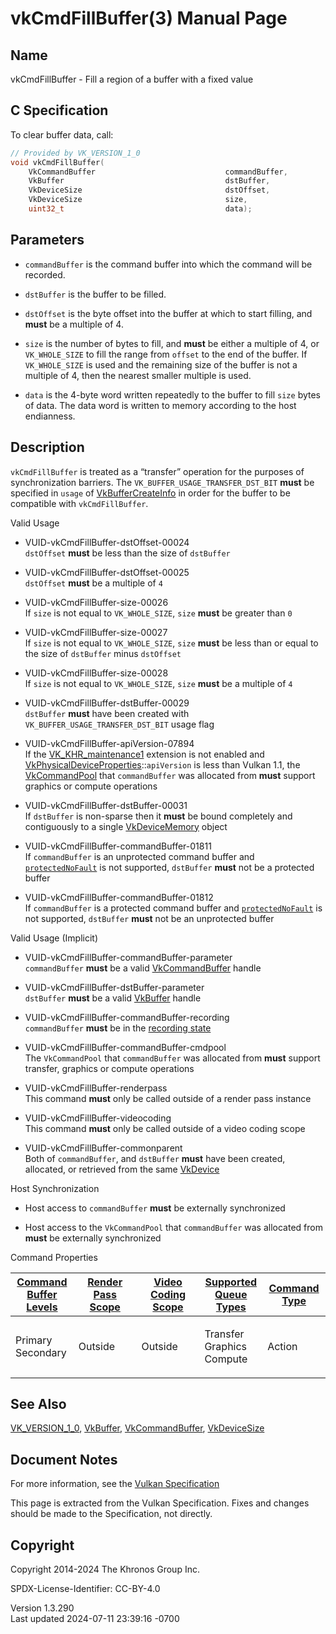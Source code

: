 # vkCmdFillBuffer(3) Manual Page

## Name

vkCmdFillBuffer - Fill a region of a buffer with a fixed value



## <a href="#_c_specification" class="anchor"></a>C Specification

To clear buffer data, call:

``` c
// Provided by VK_VERSION_1_0
void vkCmdFillBuffer(
    VkCommandBuffer                             commandBuffer,
    VkBuffer                                    dstBuffer,
    VkDeviceSize                                dstOffset,
    VkDeviceSize                                size,
    uint32_t                                    data);
```

## <a href="#_parameters" class="anchor"></a>Parameters

- `commandBuffer` is the command buffer into which the command will be
  recorded.

- `dstBuffer` is the buffer to be filled.

- `dstOffset` is the byte offset into the buffer at which to start
  filling, and **must** be a multiple of 4.

- `size` is the number of bytes to fill, and **must** be either a
  multiple of 4, or `VK_WHOLE_SIZE` to fill the range from `offset` to
  the end of the buffer. If `VK_WHOLE_SIZE` is used and the remaining
  size of the buffer is not a multiple of 4, then the nearest smaller
  multiple is used.

- `data` is the 4-byte word written repeatedly to the buffer to fill
  `size` bytes of data. The data word is written to memory according to
  the host endianness.

## <a href="#_description" class="anchor"></a>Description

`vkCmdFillBuffer` is treated as a “transfer” operation for the purposes
of synchronization barriers. The `VK_BUFFER_USAGE_TRANSFER_DST_BIT`
**must** be specified in `usage` of
[VkBufferCreateInfo](https://registry.khronos.org/vulkan/specs/1.3-extensions/man/html/VkBufferCreateInfo.html) in order for the buffer to
be compatible with `vkCmdFillBuffer`.

Valid Usage

- <a href="#VUID-vkCmdFillBuffer-dstOffset-00024"
  id="VUID-vkCmdFillBuffer-dstOffset-00024"></a>
  VUID-vkCmdFillBuffer-dstOffset-00024  
  `dstOffset` **must** be less than the size of `dstBuffer`

- <a href="#VUID-vkCmdFillBuffer-dstOffset-00025"
  id="VUID-vkCmdFillBuffer-dstOffset-00025"></a>
  VUID-vkCmdFillBuffer-dstOffset-00025  
  `dstOffset` **must** be a multiple of `4`

- <a href="#VUID-vkCmdFillBuffer-size-00026"
  id="VUID-vkCmdFillBuffer-size-00026"></a>
  VUID-vkCmdFillBuffer-size-00026  
  If `size` is not equal to `VK_WHOLE_SIZE`, `size` **must** be greater
  than `0`

- <a href="#VUID-vkCmdFillBuffer-size-00027"
  id="VUID-vkCmdFillBuffer-size-00027"></a>
  VUID-vkCmdFillBuffer-size-00027  
  If `size` is not equal to `VK_WHOLE_SIZE`, `size` **must** be less
  than or equal to the size of `dstBuffer` minus `dstOffset`

- <a href="#VUID-vkCmdFillBuffer-size-00028"
  id="VUID-vkCmdFillBuffer-size-00028"></a>
  VUID-vkCmdFillBuffer-size-00028  
  If `size` is not equal to `VK_WHOLE_SIZE`, `size` **must** be a
  multiple of `4`

- <a href="#VUID-vkCmdFillBuffer-dstBuffer-00029"
  id="VUID-vkCmdFillBuffer-dstBuffer-00029"></a>
  VUID-vkCmdFillBuffer-dstBuffer-00029  
  `dstBuffer` **must** have been created with
  `VK_BUFFER_USAGE_TRANSFER_DST_BIT` usage flag

- <a href="#VUID-vkCmdFillBuffer-apiVersion-07894"
  id="VUID-vkCmdFillBuffer-apiVersion-07894"></a>
  VUID-vkCmdFillBuffer-apiVersion-07894  
  If the [VK_KHR_maintenance1](https://registry.khronos.org/vulkan/specs/1.3-extensions/man/html/VK_KHR_maintenance1.html) extension is
  not enabled and
  [VkPhysicalDeviceProperties](https://registry.khronos.org/vulkan/specs/1.3-extensions/man/html/VkPhysicalDeviceProperties.html)::`apiVersion`
  is less than Vulkan 1.1, the [VkCommandPool](https://registry.khronos.org/vulkan/specs/1.3-extensions/man/html/VkCommandPool.html) that
  `commandBuffer` was allocated from **must** support graphics or
  compute operations

- <a href="#VUID-vkCmdFillBuffer-dstBuffer-00031"
  id="VUID-vkCmdFillBuffer-dstBuffer-00031"></a>
  VUID-vkCmdFillBuffer-dstBuffer-00031  
  If `dstBuffer` is non-sparse then it **must** be bound completely and
  contiguously to a single [VkDeviceMemory](https://registry.khronos.org/vulkan/specs/1.3-extensions/man/html/VkDeviceMemory.html) object

- <a href="#VUID-vkCmdFillBuffer-commandBuffer-01811"
  id="VUID-vkCmdFillBuffer-commandBuffer-01811"></a>
  VUID-vkCmdFillBuffer-commandBuffer-01811  
  If `commandBuffer` is an unprotected command buffer and <a
  href="https://registry.khronos.org/vulkan/specs/1.3-extensions/html/vkspec.html#limits-protectedNoFault"
  target="_blank" rel="noopener"><code>protectedNoFault</code></a> is
  not supported, `dstBuffer` **must** not be a protected buffer

- <a href="#VUID-vkCmdFillBuffer-commandBuffer-01812"
  id="VUID-vkCmdFillBuffer-commandBuffer-01812"></a>
  VUID-vkCmdFillBuffer-commandBuffer-01812  
  If `commandBuffer` is a protected command buffer and <a
  href="https://registry.khronos.org/vulkan/specs/1.3-extensions/html/vkspec.html#limits-protectedNoFault"
  target="_blank" rel="noopener"><code>protectedNoFault</code></a> is
  not supported, `dstBuffer` **must** not be an unprotected buffer

Valid Usage (Implicit)

- <a href="#VUID-vkCmdFillBuffer-commandBuffer-parameter"
  id="VUID-vkCmdFillBuffer-commandBuffer-parameter"></a>
  VUID-vkCmdFillBuffer-commandBuffer-parameter  
  `commandBuffer` **must** be a valid
  [VkCommandBuffer](https://registry.khronos.org/vulkan/specs/1.3-extensions/man/html/VkCommandBuffer.html) handle

- <a href="#VUID-vkCmdFillBuffer-dstBuffer-parameter"
  id="VUID-vkCmdFillBuffer-dstBuffer-parameter"></a>
  VUID-vkCmdFillBuffer-dstBuffer-parameter  
  `dstBuffer` **must** be a valid [VkBuffer](https://registry.khronos.org/vulkan/specs/1.3-extensions/man/html/VkBuffer.html) handle

- <a href="#VUID-vkCmdFillBuffer-commandBuffer-recording"
  id="VUID-vkCmdFillBuffer-commandBuffer-recording"></a>
  VUID-vkCmdFillBuffer-commandBuffer-recording  
  `commandBuffer` **must** be in the [recording
  state](#commandbuffers-lifecycle)

- <a href="#VUID-vkCmdFillBuffer-commandBuffer-cmdpool"
  id="VUID-vkCmdFillBuffer-commandBuffer-cmdpool"></a>
  VUID-vkCmdFillBuffer-commandBuffer-cmdpool  
  The `VkCommandPool` that `commandBuffer` was allocated from **must**
  support transfer, graphics or compute operations

- <a href="#VUID-vkCmdFillBuffer-renderpass"
  id="VUID-vkCmdFillBuffer-renderpass"></a>
  VUID-vkCmdFillBuffer-renderpass  
  This command **must** only be called outside of a render pass instance

- <a href="#VUID-vkCmdFillBuffer-videocoding"
  id="VUID-vkCmdFillBuffer-videocoding"></a>
  VUID-vkCmdFillBuffer-videocoding  
  This command **must** only be called outside of a video coding scope

- <a href="#VUID-vkCmdFillBuffer-commonparent"
  id="VUID-vkCmdFillBuffer-commonparent"></a>
  VUID-vkCmdFillBuffer-commonparent  
  Both of `commandBuffer`, and `dstBuffer` **must** have been created,
  allocated, or retrieved from the same [VkDevice](https://registry.khronos.org/vulkan/specs/1.3-extensions/man/html/VkDevice.html)

Host Synchronization

- Host access to `commandBuffer` **must** be externally synchronized

- Host access to the `VkCommandPool` that `commandBuffer` was allocated
  from **must** be externally synchronized

Command Properties

<table class="tableblock frame-all grid-all stretch">
<colgroup>
<col style="width: 20%" />
<col style="width: 20%" />
<col style="width: 20%" />
<col style="width: 20%" />
<col style="width: 20%" />
</colgroup>
<thead>
<tr>
<th class="tableblock halign-left valign-top"><a
href="#VkCommandBufferLevel">Command Buffer Levels</a></th>
<th class="tableblock halign-left valign-top"><a
href="#vkCmdBeginRenderPass">Render Pass Scope</a></th>
<th class="tableblock halign-left valign-top"><a
href="#vkCmdBeginVideoCodingKHR">Video Coding Scope</a></th>
<th class="tableblock halign-left valign-top"><a
href="#VkQueueFlagBits">Supported Queue Types</a></th>
<th class="tableblock halign-left valign-top"><a
href="#fundamentals-queueoperation-command-types">Command Type</a></th>
</tr>
</thead>
<tbody>
<tr>
<td class="tableblock halign-left valign-top"><p>Primary<br />
Secondary</p></td>
<td class="tableblock halign-left valign-top"><p>Outside</p></td>
<td class="tableblock halign-left valign-top"><p>Outside</p></td>
<td class="tableblock halign-left valign-top"><p>Transfer<br />
Graphics<br />
Compute</p></td>
<td class="tableblock halign-left valign-top"><p>Action</p></td>
</tr>
</tbody>
</table>

## <a href="#_see_also" class="anchor"></a>See Also

[VK_VERSION_1_0](https://registry.khronos.org/vulkan/specs/1.3-extensions/man/html/VK_VERSION_1_0.html), [VkBuffer](https://registry.khronos.org/vulkan/specs/1.3-extensions/man/html/VkBuffer.html),
[VkCommandBuffer](https://registry.khronos.org/vulkan/specs/1.3-extensions/man/html/VkCommandBuffer.html),
[VkDeviceSize](https://registry.khronos.org/vulkan/specs/1.3-extensions/man/html/VkDeviceSize.html)

## <a href="#_document_notes" class="anchor"></a>Document Notes

For more information, see the <a
href="https://registry.khronos.org/vulkan/specs/1.3-extensions/html/vkspec.html#vkCmdFillBuffer"
target="_blank" rel="noopener">Vulkan Specification</a>

This page is extracted from the Vulkan Specification. Fixes and changes
should be made to the Specification, not directly.

## <a href="#_copyright" class="anchor"></a>Copyright

Copyright 2014-2024 The Khronos Group Inc.

SPDX-License-Identifier: CC-BY-4.0

Version 1.3.290  
Last updated 2024-07-11 23:39:16 -0700
